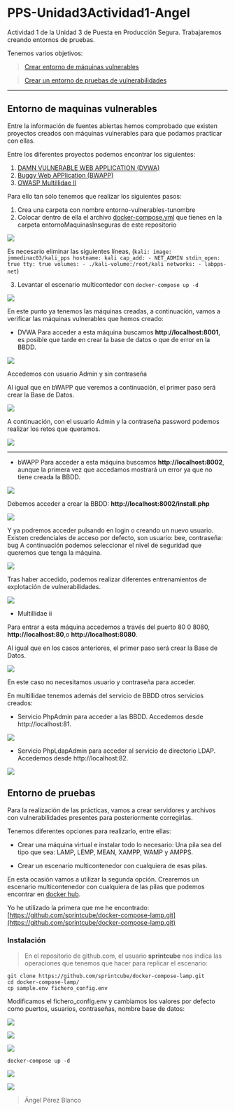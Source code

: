 # PPS-Unidad3Actividad1-Angel

Actividad 1 de la Unidad 3 de Puesta en Producción Segura. Trabajaremos creando entornos de pruebas.

Tenemos varios objetivos:

> [Crear entorno de máquinas vulnerables](#Entorno-de-maquinas-vulnerables)

> [Crear un entorno de pruebas de vulnerabilidades](#Entorno-de-pruebas)

---
## Entorno de maquinas vulnerables

Entre la información de fuentes abiertas hemos comprobado que existen proyectos creados con máquinas vulnerables para que podamos practicar con ellas.


Entre los diferentes proyectos podemos encontrar los siguientes:

1. [DAMN VULNERABLE WEB APPLICATION \(DVWA\)](https://github.com/digininja/DVWA/blob/master/README.es.md) 
2. [Buggy Web APPlication \(BWAPP\)](http://www.itsecgames.com/) 
3. [OWASP Multillidae II](https://owasp.org/www-project-mutillidae-ii/)

Para ello tan sólo tenemos que realizar los siguientes pasos:

1. Crea una carpeta con nombre entorno-vulnerables-tunombre
2. Colocar dentro de ella el archivo [docker-compose.yml](./entornoMaquinasInseguras/docker-compose.yml) que tienes en la carpeta entornoMaquinasInseguras de este repositorio

![](Images/img1.png)

Es necesario eliminar las siguientes líneas, (```kali:
    image: jmmedinac03/kali_pps
    hostname: kali
    cap_add:
      - NET_ADMIN
    stdin_open: true
    tty: true
    volumes:
      - ./kali-volume:/root/kali
    networks:
      - labpps-net```)
  
3. Levantar el escenario multicontedor con `docker-compose up -d`

![](Images/img2.png)


En este punto ya tenemos las máquinas creadas, a continuación, vamos a verificar las máquinas vulnerables que hemos creado:

- DVWA
Para acceder a esta máquina buscamos __http://localhost:8001__, es posible que tarde en crear la base de datos o que de error en la BBDD.

![](Images/img6.png)

Accedemos con usuario Admin y sin contraseña

Al igual que en bWAPP que veremos a continuación, el primer paso será crear la Base de Datos.

![](Images/img7.png)

A continuación, con el usuario Admin y la contraseña password podemos realizar los retos que queramos.

![](Images/img8.png)

---

- bWAPP
Para acceder a esta máquina buscamos __http://localhost:8002__, aunque la primera vez que accedamos mostrará un error ya que no tiene creada la BBDD.

![](Images/img9.png)


Debemos acceder a crear la BBDD: __http://localhost:8002/install.php__

![](Images/img10.png)

Y ya podremos acceder pulsando en login o creando un nuevo usuario. 
Existen credenciales de acceso por defecto, son usuario: bee, contraseña: bug
A continuación podemos seleccionar el nivel de seguridad que queremos que tenga la máquina.

![](Images/img11.png)

Tras haber accedido, podemos realizar diferentes entrenamientos de explotación de vulnerabilidades.

![](Images/img12.png)


- Multillidae ii

Para entrar a esta máquina accedemos a través del puerto 80 0 8080, __http://localhost:80__,o __http://localhost:8080__.

Al igual que en los casos anteriores, el primer paso será crear la Base de Datos.

![](Images/img5.png)

En este caso no necesitamos usuario y contraseña para acceder.

En multillidae tenemos además del servicio de BBDD otros servicios creados:

* Servicio PhpAdmin para acceder a las BBDD.
  Accedemos desde http://localhost:81. 

![](Images/img3.png)

* Servicio PhpLdapAdmin para acceder al servicio de directorio LDAP.
  Accedemos desde http://localhost:82. 

![](Images/img4.png)

    
## Entorno de pruebas

Para la realización de las prácticas, vamos a crear servidores y archivos con vulnerabilidades presentes para posteriormente corregirlas.

Tenemos diferentes opciones para realizarlo, entre ellas:

- Crear una máquina virtual e instalar todo lo necesario: Una pila sea del tipo que sea: LAMP, LEMP, MEAN, XAMPP, WAMP y AMPPS.

- Crear un escenario multicontenedor con cualquiera de esas pilas.

En esta ocasión vamos a utilizar la segunda opción. Crearemos un escenario multicontenedor con cualquiera de las pilas que podemos encontrar en [docker hub](https://hub.docker.com). 

Yo he utilizado la primera que me he encontrado:[https://github.com/sprintcube/docker-compose-lamp.git](https://github.com/sprintcube/docker-compose-lamp.git)


### Instalación
> En el repositorio de github.com, el usuario __sprintcube__ nos indica las operaciones que tenemos que hacer para replicar el escenario:

```shell
git clone https://github.com/sprintcube/docker-compose-lamp.git
cd docker-compose-lamp/
cp sample.env fichero_config.env
```

Modificamos el fichero_config.env y cambiamos los valores por defecto como puertos, usuarios, contraseñas, nombre base de datos:

![](Images/img15.png)

![](Images/img17.png)

![](Images/img14.png)


```
docker-compose up -d
```

![](Images/img16.png)

![](Images/img18.png)









> Ángel Pérez Blanco
